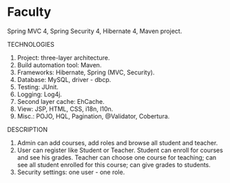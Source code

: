 # Faculty
Spring MVC 4, Spring Security 4, Hibernate 4, Maven project.


TECHNOLOGIES
1. Project: three-layer architecture.
2. Build automation tool: Maven.
3. Frameworks: Hibernate, Spring (MVC, Security).
4. Database: MySQL, driver - dbcp.
5. Testing: JUnit.
6. Logging: Log4j.
7. Second layer cache: EhCache.
8. View: JSP, HTML, CSS, i18n, l10n.
9. Misc.: POJO, HQL, Pagination, @Validator, Cobertura.


DESCRIPTION
1. Admin can add courses, add roles and browse all student and teacher.
2. User can register like Student or Teacher.
Student can enroll for courses and see his grades.
Teacher can choose one course for teaching; can see all student enrolled for this course; can give grades to students.
3. Security settings: one user - one role.
